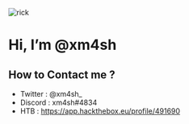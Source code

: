  
 ![rick](https://64.media.tumblr.com/51015ec638a516f7f7d353ca198a5091/tumblr_pdbo9wBAe11xd0gvgo1_1280.gif)
 
 # Hi, I’m @xm4sh

## How to Contact me ? 

- Twitter : @xm4sh_
- Discord : xm4sh#4834
- HTB : https://app.hackthebox.eu/profile/491690

<!---
xm4sh/xm4sh is a ✨ special ✨ repository because its `README.md` (this file) appears on your GitHub profile.
You can click the Preview link to take a look at your changes.
--->
